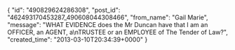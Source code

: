  {
   "id": "490829624286308",
   "post_id": "462493170453287_490608044308466",
   "from_name": "Gail Marie",
   "message": "WHAT EVIDENCE does the Mr Duncan have that I am an OFFICER, an AGENT, a\nTRUSTEE or an EMPLOYEE of The Tender of Law?",
   "created_time": "2013-03-10T20:34:39+0000"
 }
